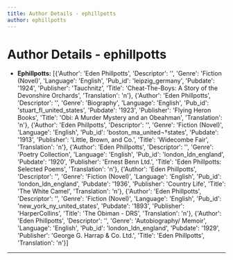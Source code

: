 ```yaml
---
title: Author Details - ephillpotts
author: ephillpotts
---
```


# Author Details - ephillpotts

<ul>
    <li><strong>Ephillpotts:</strong> [{'Author': 'Eden Phillpotts', 'Descriptor': '', 'Genre': 'Fiction (Novel)', 'Language': 'English', 'Pub_id': 'leipzig_germany', 'Pubdate': '1924', 'Publisher': 'Tauchnitz', 'Title': 'Cheat-The-Boys: A Story of the Devonshire Orchards', 'Translation': 'n'}, {'Author': 'Eden Phillpotts', 'Descriptor': '', 'Genre': 'Biography', 'Language': 'English', 'Pub_id': 'stuart_fl_united_states', 'Pubdate': '1923', 'Publisher': 'Flying Heron Books', 'Title': 'Obi: A Murder Mystery and an Obeahman', 'Translation': 'n'}, {'Author': 'Eden Phillpotts', 'Descriptor': '', 'Genre': 'Fiction (Novel)', 'Language': 'English', 'Pub_id': 'boston_ma_united¬†states', 'Pubdate': '1913', 'Publisher': 'Little, Brown, and Co.', 'Title': 'Widecombe Fair', 'Translation': 'n'}, {'Author': 'Eden Phillpotts', 'Descriptor': '', 'Genre': 'Poetry Collection', 'Language': 'English', 'Pub_id': 'london_ldn_england', 'Pubdate': '1920', 'Publisher': 'Ernest Benn Ltd.', 'Title': 'Eden Phillpotts: Selected Poems', 'Translation': 'n'}, {'Author': 'Eden Phillpotts', 'Descriptor': '', 'Genre': 'Fiction (Novel)', 'Language': 'English', 'Pub_id': 'london_ldn_england', 'Pubdate': '1936', 'Publisher': 'Country Life', 'Title': 'The White Camel', 'Translation': 'n'}, {'Author': 'Eden Phillpotts', 'Descriptor': '', 'Genre': 'Fiction (Novel)', 'Language': 'English', 'Pub_id': 'new_york_ny_united_states', 'Pubdate': '1893', 'Publisher': 'HarperCollins', 'Title': 'The Obiman - DRS', 'Translation': 'n'}, {'Author': 'Eden Phillpotts', 'Descriptor': '', 'Genre': 'Autobiography/ Memoir', 'Language': 'English', 'Pub_id': 'london_ldn_england', 'Pubdate': '1929', 'Publisher': 'George G. Harrap & Co. Ltd.', 'Title': 'Eden Phillpotts', 'Translation': 'n'}]</li>
</ul>
<hr>